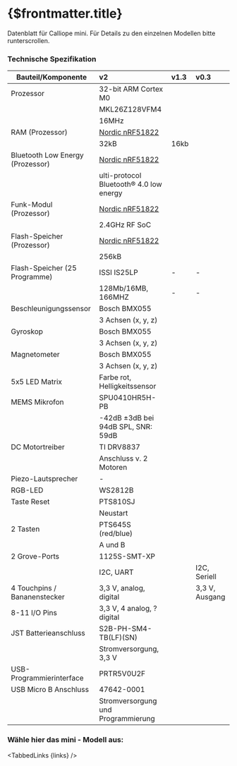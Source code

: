 
# {$frontmatter.title}

Datenblatt für Calliope mini. Für Details zu den einzelnen Modellen bitte runterscrollen.

### Technische Spezifikation


| Bauteil/Komponente               | v2                                      | v1.3 | v0.3           |
|----------------------------------|:-----------------------------------------|:------|:----------------|
| Prozessor                        | 32-bit ARM Cortex M0                  |||
|                                  | MKL26Z128VFM4                           |      |                |
|                                  | 16MHz                                   |      |                |
| RAM (Prozessor)                  | [Nordic nRF51822](https://www.nordicsemi.com/products/nrf51822)                        |      |                |
|                                  | 32kB                                    | 16kb |                |
| Bluetooth Low Energy (Prozessor) | [Nordic nRF51822](https://www.nordicsemi.com/products/nrf51822)                         |      |                |
|                                  | ulti-protocol Bluetooth® 4.0 low energy |      |                |
| Funk-Modul (Prozessor)           | [Nordic nRF51822](https://www.nordicsemi.com/products/nrf51822)                         |      |                |
|                                  | 2.4GHz RF SoC                           |      |                |
| Flash-Speicher (Prozessor)       | [Nordic nRF51822](https://www.nordicsemi.com/products/nrf51822)                         |      |                |
|                                  | 256kB                                   |      |                |
| Flash-Speicher (25 Programme)    | ISSI IS25LP  |      -    |    -         |        
|                                  | 128Mb/16MB, 166MHZ     | -     |    -   |
| Beschleunigungssensor            | Bosch BMX055                            |      |                |
|                                  | 3 Achsen (x, y, z)                      |      |                |
| Gyroskop                         | Bosch BMX055                            |      |                |
|                                  | 3 Achsen (x, y, z)                      |      |                |
| Magnetometer                     | Bosch BMX055                            |      |                |
|                                  | 3 Achsen (x, y, z)                      |      |                |
| 5x5 LED Matrix                   | Farbe rot, Helligkeitssensor            |      |                |
| MEMS Mikrofon                    | SPU0410HR5H-PB                          |      |                |
|                                  | -42dB ±3dB bei 94dB SPL, SNR: 59dB      |      |                |
| DC Motortreiber                  | TI DRV8837                              |      |                |
|                                  | Anschluss v. 2 Motoren                  |      |                |
| Piezo-Lautsprecher               | -                                       |      |                |
| RGB-LED                          | WS2812B                                 |      |                |
| Taste Reset                      | PTS810SJ                                |      |                |
|                                  | Neustart                                |      |                |
| 2 Tasten                         | PTS645S (red/blue)                      |      |                |
|                                  | A und B                                 |      |                |
| 2 Grove-Ports                    | 1125S-SMT-XP                            |      |                |
|                                  | I2C, UART                               |      | I2C, Seriell   |
| 4 Touchpins / Bananenstecker     | 3,3 V, analog, digital                  |      | 3,3 V, Ausgang |
| 8-11 I/O Pins                    | 3,3 V, 4 analog, ? digital              |      |                |
| JST Batterieanschluss            | S2B-PH-SM4-TB(LF)(SN)                   |      |                |
|                                  | Stromversorgung, 3,3 V                  |      |                |
| USB-Programmierinterface         | PRTR5V0U2F                              |      |                |
| USB Micro B Anschluss            | 47642-0001                              |      |                |
|                                  | Stromversorgung und Programmierung      |      |                |

<script>

  const libs = ['v2', 'v1.3', 'v0.3'];

  let links = libs
    .map(lib => ({ 
      title: lib, 
      href: `/docs/hardware/datenblatt/${lib}` 
    }));
</script>

### Wähle hier das mini - Modell aus:
<TabbedLinks {links} />


<slot />